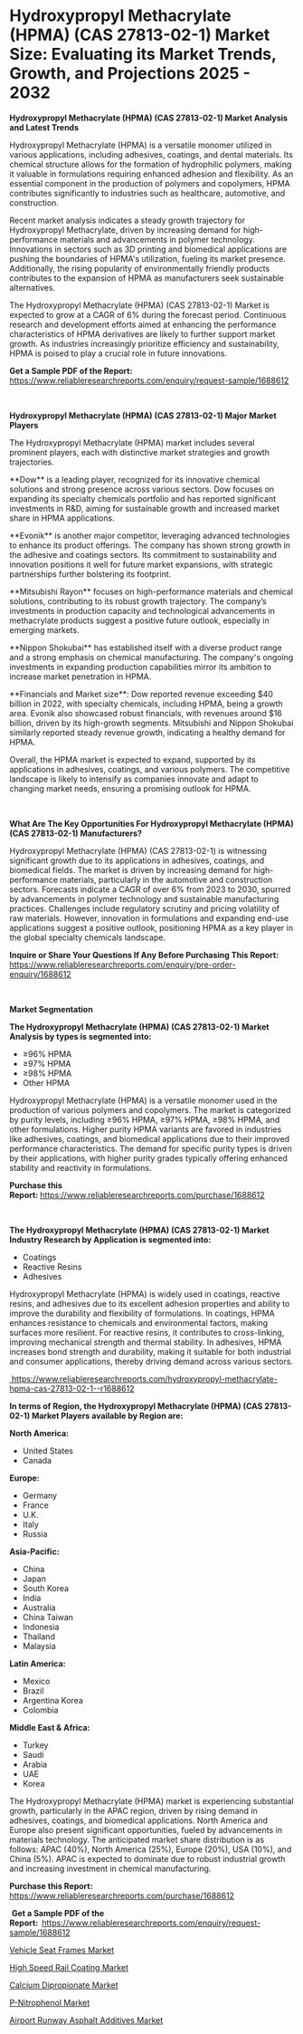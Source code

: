 <p><h1>Hydroxypropyl Methacrylate (HPMA) (CAS 27813-02-1) Market Size: Evaluating its Market Trends, Growth, and Projections 2025 - 2032</h1></p><p><strong>Hydroxypropyl Methacrylate (HPMA) (CAS 27813-02-1) Market Analysis and Latest Trends</strong></p>
<p><p>Hydroxypropyl Methacrylate (HPMA) is a versatile monomer utilized in various applications, including adhesives, coatings, and dental materials. Its chemical structure allows for the formation of hydrophilic polymers, making it valuable in formulations requiring enhanced adhesion and flexibility. As an essential component in the production of polymers and copolymers, HPMA contributes significantly to industries such as healthcare, automotive, and construction.</p><p>Recent market analysis indicates a steady growth trajectory for Hydroxypropyl Methacrylate, driven by increasing demand for high-performance materials and advancements in polymer technology. Innovations in sectors such as 3D printing and biomedical applications are pushing the boundaries of HPMA's utilization, fueling its market presence. Additionally, the rising popularity of environmentally friendly products contributes to the expansion of HPMA as manufacturers seek sustainable alternatives.</p><p>The Hydroxypropyl Methacrylate (HPMA) (CAS 27813-02-1) Market is expected to grow at a CAGR of 6% during the forecast period. Continuous research and development efforts aimed at enhancing the performance characteristics of HPMA derivatives are likely to further support market growth. As industries increasingly prioritize efficiency and sustainability, HPMA is poised to play a crucial role in future innovations.</p></p>
<p><strong>Get a Sample PDF of the Report:&nbsp;</strong> <a href="https://www.reliableresearchreports.com/enquiry/request-sample/1688612?utm_campaign=32&utm_medium=2&utm_source=Github&utm_content=ia&utm_term=06012025&utm_id=hydroxypropyl-methacrylate-hpma-cas-27813-02-1">https://www.reliableresearchreports.com/enquiry/request-sample/1688612</a></p>
<p>&nbsp;</p>
<p><strong>Hydroxypropyl Methacrylate (HPMA) (CAS 27813-02-1) Major Market Players</strong></p>
<p><p>The Hydroxypropyl Methacrylate (HPMA) market includes several prominent players, each with distinctive market strategies and growth trajectories. </p><p>**Dow** is a leading player, recognized for its innovative chemical solutions and strong presence across various sectors. Dow focuses on expanding its specialty chemicals portfolio and has reported significant investments in R&D, aiming for sustainable growth and increased market share in HPMA applications.</p><p>**Evonik** is another major competitor, leveraging advanced technologies to enhance its product offerings. The company has shown strong growth in the adhesive and coatings sectors. Its commitment to sustainability and innovation positions it well for future market expansions, with strategic partnerships further bolstering its footprint.</p><p>**Mitsubishi Rayon** focuses on high-performance materials and chemical solutions, contributing to its robust growth trajectory. The company’s investments in production capacity and technological advancements in methacrylate products suggest a positive future outlook, especially in emerging markets.</p><p>**Nippon Shokubai** has established itself with a diverse product range and a strong emphasis on chemical manufacturing. The company's ongoing investments in expanding production capabilities mirror its ambition to increase market penetration in HPMA.</p><p>**Financials and Market size**: Dow reported revenue exceeding $40 billion in 2022, with specialty chemicals, including HPMA, being a growth area. Evonik also showcased robust financials, with revenues around $16 billion, driven by its high-growth segments. Mitsubishi and Nippon Shokubai similarly reported steady revenue growth, indicating a healthy demand for HPMA.</p><p>Overall, the HPMA market is expected to expand, supported by its applications in adhesives, coatings, and various polymers. The competitive landscape is likely to intensify as companies innovate and adapt to changing market needs, ensuring a promising outlook for HPMA.</p></p>
<p>&nbsp;</p>
<p><strong>What Are The Key Opportunities For Hydroxypropyl Methacrylate (HPMA) (CAS 27813-02-1) Manufacturers?</strong></p>
<p><p>Hydroxypropyl Methacrylate (HPMA) (CAS 27813-02-1) is witnessing significant growth due to its applications in adhesives, coatings, and biomedical fields. The market is driven by increasing demand for high-performance materials, particularly in the automotive and construction sectors. Forecasts indicate a CAGR of over 6% from 2023 to 2030, spurred by advancements in polymer technology and sustainable manufacturing practices. Challenges include regulatory scrutiny and pricing volatility of raw materials. However, innovation in formulations and expanding end-use applications suggest a positive outlook, positioning HPMA as a key player in the global specialty chemicals landscape.</p></p>
<p><strong>Inquire or Share Your Questions If Any Before Purchasing This Report:</strong> <a href="https://www.reliableresearchreports.com/enquiry/pre-order-enquiry/1688612?utm_campaign=32&utm_medium=2&utm_source=Github&utm_content=ia&utm_term=06012025&utm_id=hydroxypropyl-methacrylate-hpma-cas-27813-02-1">https://www.reliableresearchreports.com/enquiry/pre-order-enquiry/1688612</a></p>
<p>&nbsp;</p>
<p><strong>Market Segmentation</strong></p>
<p><strong>The Hydroxypropyl Methacrylate (HPMA) (CAS 27813-02-1) Market Analysis by types is segmented into:</strong></p>
<p><ul><li>≥96% HPMA</li><li>≥97% HPMA</li><li>≥98% HPMA</li><li>Other HPMA</li></ul></p>
<p><p>Hydroxypropyl Methacrylate (HPMA) is a versatile monomer used in the production of various polymers and copolymers. The market is categorized by purity levels, including ≥96% HPMA, ≥97% HPMA, ≥98% HPMA, and other formulations. Higher purity HPMA variants are favored in industries like adhesives, coatings, and biomedical applications due to their improved performance characteristics. The demand for specific purity types is driven by their applications, with higher purity grades typically offering enhanced stability and reactivity in formulations.</p></p>
<p><strong>Purchase this Report:&nbsp;</strong><a href="https://www.reliableresearchreports.com/purchase/1688612?utm_campaign=32&utm_medium=2&utm_source=Github&utm_content=ia&utm_term=06012025&utm_id=hydroxypropyl-methacrylate-hpma-cas-27813-02-1">https://www.reliableresearchreports.com/purchase/1688612</a></p>
<p>&nbsp;</p>
<p><strong>The Hydroxypropyl Methacrylate (HPMA) (CAS 27813-02-1) Market Industry Research by Application is segmented into:</strong></p>
<p><ul><li>Coatings</li><li>Reactive Resins</li><li>Adhesives</li></ul></p>
<p><p>Hydroxypropyl Methacrylate (HPMA) is widely used in coatings, reactive resins, and adhesives due to its excellent adhesion properties and ability to improve the durability and flexibility of formulations. In coatings, HPMA enhances resistance to chemicals and environmental factors, making surfaces more resilient. For reactive resins, it contributes to cross-linking, improving mechanical strength and thermal stability. In adhesives, HPMA increases bond strength and durability, making it suitable for both industrial and consumer applications, thereby driving demand across various sectors.</p></p>
<p><a href="https://www.reliableresearchreports.com/hydroxypropyl-methacrylate-hpma-cas-27813-02-1--r1688612?utm_campaign=32&utm_medium=2&utm_source=Github&utm_content=ia&utm_term=06012025&utm_id=hydroxypropyl-methacrylate-hpma-cas-27813-02-1">&nbsp;https://www.reliableresearchreports.com/hydroxypropyl-methacrylate-hpma-cas-27813-02-1--r1688612</a></p>
<p><strong>In terms of Region, the Hydroxypropyl Methacrylate (HPMA) (CAS 27813-02-1) Market Players available by Region are:</strong></p>
<p>
    <p> <strong> North America: </strong>
        <ul>
            <li>United States</li>
            <li>Canada</li>
        </ul>
        </p> 
    <p> <strong> Europe: </strong>
        <ul>
            <li>Germany</li>
            <li>France</li>
            <li>U.K.</li>
            <li>Italy</li>
            <li>Russia</li>
        </ul>
        </p> 
    <p> <strong> Asia-Pacific: </strong>
        <ul>
            <li>China</li>
            <li>Japan</li>
            <li>South Korea</li>
            <li>India</li>
            <li>Australia</li>
            <li>China Taiwan</li>
            <li>Indonesia</li>
            <li>Thailand</li>
            <li>Malaysia</li>
        </ul>
        </p> 
    <p> <strong> Latin America: </strong>
        <ul>
            <li>Mexico</li>
            <li>Brazil</li>
            <li>Argentina Korea</li>
            <li>Colombia</li>
        </ul>
        </p> 
    <p> <strong> Middle East & Africa: </strong>
        <ul>
            <li>Turkey</li>
            <li>Saudi</li>
            <li>Arabia</li>
            <li>UAE</li>
            <li>Korea</li>
        </ul>
    </p>
    </p>
<p><p>The Hydroxypropyl Methacrylate (HPMA) market is experiencing substantial growth, particularly in the APAC region, driven by rising demand in adhesives, coatings, and biomedical applications. North America and Europe also present significant opportunities, fueled by advancements in materials technology. The anticipated market share distribution is as follows: APAC (40%), North America (25%), Europe (20%), USA (10%), and China (5%). APAC is expected to dominate due to robust industrial growth and increasing investment in chemical manufacturing.</p></p>
<p><strong>Purchase this Report: </strong><a href="https://www.reliableresearchreports.com/purchase/1688612?utm_campaign=32&utm_medium=2&utm_source=Github&utm_content=ia&utm_term=06012025&utm_id=hydroxypropyl-methacrylate-hpma-cas-27813-02-1">https://www.reliableresearchreports.com/purchase/1688612</a></p>
<p>&nbsp;<strong>Get a Sample PDF of the Report:&nbsp;&nbsp;</strong><a href="https://www.reliableresearchreports.com/enquiry/request-sample/1688612?utm_campaign=32&utm_medium=2&utm_source=Github&utm_content=ia&utm_term=06012025&utm_id=hydroxypropyl-methacrylate-hpma-cas-27813-02-1">https://www.reliableresearchreports.com/enquiry/request-sample/1688612</a></p>
<p><strong></strong></p>
<p><p><a href="https://www.linkedin.com/pulse/global-vehicle-seat-frames-market-trends-applications-analysis-xhsue?utm_campaign=32&utm_medium=2&utm_source=Github&utm_content=ia&utm_term=06012025&utm_id=hydroxypropyl-methacrylate-hpma-cas-27813-02-1">Vehicle Seat Frames Market</a></p><p><a href="https://www.linkedin.com/pulse/overview-high-speed-rail-coating-market-competitive-qiuqf?utm_campaign=32&utm_medium=2&utm_source=Github&utm_content=ia&utm_term=06012025&utm_id=hydroxypropyl-methacrylate-hpma-cas-27813-02-1">High Speed Rail Coating Market</a></p><p><a href="https://github.com/JakirUddin651/Market-Research-Report-List-1/blob/main/calcium-dipropionate-market.md?utm_campaign=32&utm_medium=2&utm_source=Github&utm_content=ia&utm_term=06012025&utm_id=hydroxypropyl-methacrylate-hpma-cas-27813-02-1">Calcium Dipropionate Market</a></p><p><a href="https://github.com/gerdabatiskzv9/Market-Research-Report-List-1/blob/main/p-nitrophenol-market.md?utm_campaign=32&utm_medium=2&utm_source=Github&utm_content=ia&utm_term=06012025&utm_id=hydroxypropyl-methacrylate-hpma-cas-27813-02-1">P-Nitrophenol Market</a></p><p><a href="https://www.linkedin.com/pulse/detailed-airport-runway-asphalt-additives-market-study-segmentation-yioie?utm_campaign=32&utm_medium=2&utm_source=Github&utm_content=ia&utm_term=06012025&utm_id=hydroxypropyl-methacrylate-hpma-cas-27813-02-1">Airport Runway Asphalt Additives Market</a></p></p>